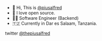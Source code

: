 - 👋 Hi, This is [@piusalfred](https://github.com/piusalfred)
- 💞️ I love open source.
- 👨‍💻 Software Engineer (Backend)
- 🇹🇿 Currently in Dar es Salaam, Tanzania.

twitter [@thepiusalfred](https://twitter.com/thepiusalfred)

<!---
piusalfred/piusalfred is a ✨ special ✨ repository because its `README.md` (this file) appears on your GitHub profile.
You can click the Preview link to take a look at your changes.
--->
